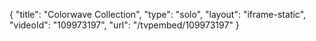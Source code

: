{
    "title": "Colorwave Collection",
    "type": "solo",
    "layout": "iframe-static",
    "videoId": "109973197",
    "url": "\/tvpembed\/109973197"
}